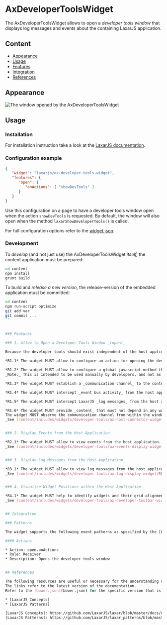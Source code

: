 # AxDeveloperToolsWidget

The AxDeveloperToolsWidget allows to open a _developer tools window_ that displays log messages and events about the containing LaxarJS application.


## Content
* [Appearance](#appearance)
* [Usage](#usage)
* [Features](#features)
* [Integration](#Integration)
* [References](#references)


## Appearance

![The window opened by the AxDeveloperToolsWidget](docs/img/example_1.png)


## Usage

### Installation

For installation instruction take a look at the [LaxarJS documentation](https://github.com/LaxarJS/laxar/blob/master/docs/manuals/installing_widgets.md).

### Configuration example

```json
{
   "widget": "laxarjs/ax-developer-tools-widget",
   "features": {
      "open": {
         "onActions": [ "showDevTools" ]
      }
   }
}
```
Use this configuration on a page to have a developer tools window open when the action `showDevTools` is requested.
By default, the window will also open when the method `laxarShowDeveloperTools()` is called.

For full configuration options refer to the [widget.json](widget.json).

### Development

To _develop_ (and not just use) the AxDeveloperToolsWidget _itself,_ the content application must be prepared:

```sh
cd content
npm install
grunt build
```

To build and _release a new version_, the release-version of the embedded application must be committed:
 
```sh
cd content
npm run-script optimize
git add var
git commit ...
``


### Features

### 1. Allow to Open a Developer Tools Window _(open)_

Because the developer tools should exist independent of the host application state and navigation, they are opened in a separate window.
 
*R1.1* The widget MUST allow to configure an action for opening the developer tools window.

*R1.2* The widget MUST allow to configure a global javascript method that opens the window directly.
_Note:_ This is intended to be used manually by developers, and not as an API.

*R1.3* The widget MUST establish a _communication channel_ to the contents of the developer tools window when open.

*R1.4* The widget MUST intercept _event bus activity_ from the host application and forward it to the communication channel.

*R1.5* The widget MUST intercept LaxarJS _log messages_ from the host application and forward them to the communication channel.

*R1.6* The widget MUST provide _content_ that must not depend in any way on the contents of the host application, except for relying on the communication channel. 
The widget MUST observe the communication channel from within the window and update its contents with no more than a second delay.
_See [content/includes/widgets/developer-tools/ax-host-connector-widget/README.md] for details._


### 2. Display Events from the Host Application

*R2.1* The widget MUST allow to view events from the host application.
_See [content/includes/widgets/developer-tools/ax-events-display-widget/README.md] for details._


### 3. Display Log Messages from the Host Application

*R3.1* The widget MUST allow to view log messages from the host application.
_See [content/includes/widgets/developer-tools/ax-log-display-widget/README.md] for details._


### 4. Visualize Widget Positions within the Host Application

*R4.1* The widget MUST help to identify widgets and their grid-alignment within the host application.
_See [content/includes/widgets/developer-tools/ax-developer-toolbar-widget/README.md] for details._


## Integration

### Patterns

The widget supports the following event patterns as specified by the [LaxarJS Patterns] documentation.

#### Actions

* Action: open.onActions
* Role: Receiver
* Description: Opens the developer tools window


## References

The following resources are useful or necessary for the understanding of this document.
The links refer to the latest version of the documentation.
Refer to the [bower.json](bower.json) for the specific version that is normative for this document.

* [LaxarJS Concepts]
* [LaxarJS Patterns]

[LaxarJS Concepts]: https://github.com/LaxarJS/laxar/blob/master/docs/concepts.md "LaxarJS Concepts"
[LaxarJS Patterns]: https://github.com/LaxarJS/laxar_patterns/blob/master/docs/index.md "LaxarJS Patterns"
